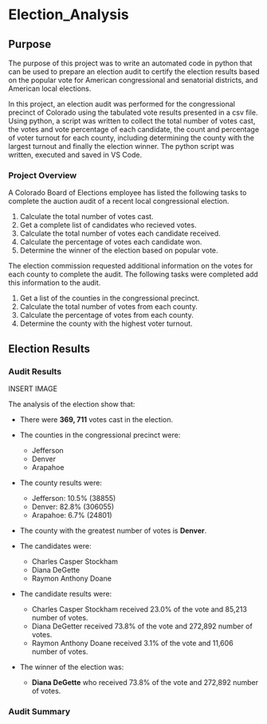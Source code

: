 # Election_Analysis

## Purpose

The purpose of this project was to write an automated code in python that can be used to prepare an 
election audit to certify the election results based on the popular vote for American congressional 
and senatorial districts, and American local elections.

In this project, an election audit was performed for the congressional precinct of Colorado using 
the tabulated vote results presented in a csv file. Using python, a script was written to collect
the total number of votes cast, the votes and vote percentage of each candidate, the count and 
percentage of voter turnout for each county, including determining the county with the largest
turnout and finally the election winner. The python script was written, executed and 
saved in VS Code.

### Project Overview
A Colorado Board of Elections employee has listed the following tasks to complete the auction audit of a recent local congressional election.

1. Calculate the total number of votes cast.
2. Get a complete list of candidates who recieved votes.
3. Calculate the total number of votes each candidate received.
4. Calculate the percentage of votes each candidate won.
5. Determine the winner of the election based on popular vote.

The election commission requested additional information on the votes for each county to complete the audit. The following tasks were completed add this information to the audit. 

1. Get a list of the counties in the congressional precinct. 
2. Calculate the total number of votes from each county.
3. Calculate the percentage of votes from each county.
4. Determine the county with the highest voter turnout.

## Election Results

### Audit Results

INSERT IMAGE

The analysis of the election show that:
* There were **369, 711** votes cast in the election.

* The counties in the congressional precinct were:
  * Jefferson
  * Denver
  * Arapahoe

* The county results were:
  * Jefferson: 10.5% (38855)
  * Denver: 82.8% (306055)
  * Arapahoe: 6.7% (24801)

* The county with the greatest number of votes is **Denver**. 

* The candidates were: 
  * Charles Casper Stockham
  * Diana DeGette
  * Raymon Anthony Doane
* The candidate results were:
  * Charles Casper Stockham received 23.0% of the vote and 85,213 number of votes.
  * Diana DeGetter received 73.8% of the vote and 272,892 number of votes.
  * Raymon Anthony Doane received 3.1% of the vote and 11,606 number of votes.
* The winner of the election was:
  * **Diana DeGette** who received 73.8% of the vote and 272,892 number of votes.
  
### Audit Summary
